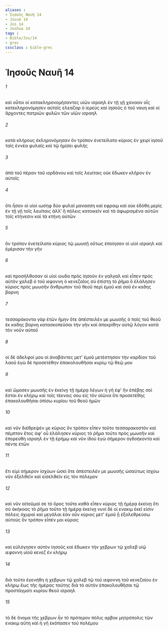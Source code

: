 ```yaml
---
aliases : 
- Ἰησοῦς Ναυῆ 14
- Josué 14
- Jos 14
- Joshua 14
tags : 
- Bible/Jos/14
- grec
cssclass : bible-grec
---
```


# Ἰησοῦς Ναυῆ 14

###### 1
καὶ οὗτοι οἱ κατακληρονομήσαντες υἱῶν ισραηλ ἐν τῇ γῇ χανααν οἷς κατεκληρονόμησεν αὐτοῖς ελεαζαρ ὁ ἱερεὺς καὶ ἰησοῦς ὁ τοῦ ναυη καὶ οἱ ἄρχοντες πατριῶν φυλῶν τῶν υἱῶν ισραηλ
###### 2
κατὰ κλήρους ἐκληρονόμησαν ὃν τρόπον ἐνετείλατο κύριος ἐν χειρὶ ἰησοῦ ταῖς ἐννέα φυλαῖς καὶ τῷ ἡμίσει φυλῆς
###### 3
ἀπὸ τοῦ πέραν τοῦ ιορδάνου καὶ τοῖς λευίταις οὐκ ἔδωκεν κλῆρον ἐν αὐτοῖς
###### 4
ὅτι ἦσαν οἱ υἱοὶ ιωσηφ δύο φυλαί μανασση καὶ εφραιμ καὶ οὐκ ἐδόθη μερὶς ἐν τῇ γῇ τοῖς λευίταις ἀλλ' ἢ πόλεις κατοικεῖν καὶ τὰ ἀφωρισμένα αὐτῶν τοῖς κτήνεσιν καὶ τὰ κτήνη αὐτῶν
###### 5
ὃν τρόπον ἐνετείλατο κύριος τῷ μωυσῇ οὕτως ἐποίησαν οἱ υἱοὶ ισραηλ καὶ ἐμέρισαν τὴν γῆν
###### 6
καὶ προσήλθοσαν οἱ υἱοὶ ιουδα πρὸς ἰησοῦν ἐν γαλγαλ καὶ εἶπεν πρὸς αὐτὸν χαλεβ ὁ τοῦ ιεφοννη ὁ κενεζαῖος σὺ ἐπίστῃ τὸ ῥῆμα ὃ ἐλάλησεν κύριος πρὸς μωυσῆν ἄνθρωπον τοῦ θεοῦ περὶ ἐμοῦ καὶ σοῦ ἐν καδης βαρνη
###### 7
τεσσαράκοντα γὰρ ἐτῶν ἤμην ὅτε ἀπέστειλέν με μωυσῆς ὁ παῖς τοῦ θεοῦ ἐκ καδης βαρνη κατασκοπεῦσαι τὴν γῆν καὶ ἀπεκρίθην αὐτῷ λόγον κατὰ τὸν νοῦν αὐτοῦ
###### 8
οἱ δὲ ἀδελφοί μου οἱ ἀναβάντες μετ' ἐμοῦ μετέστησαν τὴν καρδίαν τοῦ λαοῦ ἐγὼ δὲ προσετέθην ἐπακολουθῆσαι κυρίῳ τῷ θεῷ μου
###### 9
καὶ ὤμοσεν μωυσῆς ἐν ἐκείνῃ τῇ ἡμέρᾳ λέγων ἡ γῆ ἐφ' ἣν ἐπέβης σοὶ ἔσται ἐν κλήρῳ καὶ τοῖς τέκνοις σου εἰς τὸν αἰῶνα ὅτι προσετέθης ἐπακολουθῆσαι ὀπίσω κυρίου τοῦ θεοῦ ἡμῶν
###### 10
καὶ νῦν διέθρεψέν με κύριος ὃν τρόπον εἶπεν τοῦτο τεσσαρακοστὸν καὶ πέμπτον ἔτος ἀφ' οὗ ἐλάλησεν κύριος τὸ ῥῆμα τοῦτο πρὸς μωυσῆν καὶ ἐπορεύθη ισραηλ ἐν τῇ ἐρήμῳ καὶ νῦν ἰδοὺ ἐγὼ σήμερον ὀγδοήκοντα καὶ πέντε ἐτῶν
###### 11
ἔτι εἰμὶ σήμερον ἰσχύων ὡσεὶ ὅτε ἀπέστειλέν με μωυσῆς ὡσαύτως ἰσχύω νῦν ἐξελθεῖν καὶ εἰσελθεῖν εἰς τὸν πόλεμον
###### 12
καὶ νῦν αἰτοῦμαί σε τὸ ὄρος τοῦτο καθὰ εἶπεν κύριος τῇ ἡμέρᾳ ἐκείνῃ ὅτι σὺ ἀκήκοας τὸ ῥῆμα τοῦτο τῇ ἡμέρᾳ ἐκείνῃ νυνὶ δὲ οἱ ενακιμ ἐκεῖ εἰσιν πόλεις ὀχυραὶ καὶ μεγάλαι ἐὰν οὖν κύριος μετ' ἐμοῦ ᾖ ἐξολεθρεύσω αὐτούς ὃν τρόπον εἶπέν μοι κύριος
###### 13
καὶ εὐλόγησεν αὐτὸν ἰησοῦς καὶ ἔδωκεν τὴν χεβρων τῷ χαλεβ υἱῷ ιεφοννη υἱοῦ κενεζ ἐν κλήρῳ
###### 14
διὰ τοῦτο ἐγενήθη ἡ χεβρων τῷ χαλεβ τῷ τοῦ ιεφοννη τοῦ κενεζαίου ἐν κλήρῳ ἕως τῆς ἡμέρας ταύτης διὰ τὸ αὐτὸν ἐπακολουθῆσαι τῷ προστάγματι κυρίου θεοῦ ισραηλ
###### 15
τὸ δὲ ὄνομα τῆς χεβρων ἦν τὸ πρότερον πόλις αρβοκ μητρόπολις τῶν ενακιμ αὕτη καὶ ἡ γῆ ἐκόπασεν τοῦ πολέμου
